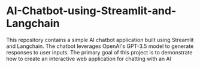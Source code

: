 # AI-Chatbot-using-Streamlit-and-Langchain
This repository contains a simple AI chatbot application built using Streamlit and Langchain. The chatbot leverages OpenAI's GPT-3.5 model to generate responses to user inputs. The primary goal of this project is to demonstrate how to create an interactive web application for chatting with an AI
